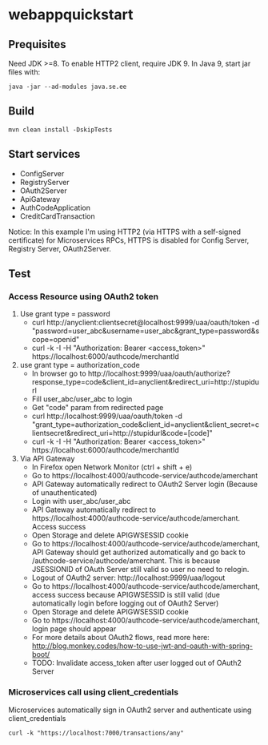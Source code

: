 # webappquickstart

## Prequisites
Need JDK >=8. To enable HTTP2 client, require JDK 9.
In Java 9, start jar files with:
```
java -jar --ad-modules java.se.ee
```


## Build 
```
mvn clean install -DskipTests
```

## Start services
* ConfigServer
* RegistryServer
* OAuth2Server
* ApiGateway
* AuthCodeApplication
* CreditCardTransaction

Notice: In this example I'm using HTTP2 (via HTTPS with a self-signed certificate) for Microservices RPCs, HTTPS is disabled for Config Server, Registry Server, OAuth2Server.

## Test
### Access Resource using OAuth2 token
1. Use grant type = password
   * curl http://anyclient:clientsecret@localhost:9999/uaa/oauth/token -d "password=user_abc&username=user_abc&grant_type=password&scope=openid"
   * curl -k -I -H "Authorization: Bearer <access_token>" https://localhost:6000/authcode/merchantId
2. use grant type = authorization_code
   * In browser go to http://localhost:9999/uaa/oauth/authorize?response_type=code&client_id=anyclient&redirect_uri=http://stupidurl
   * Fill user_abc/user_abc to login
   * Get "code" param from redirected page
   * curl http://localhost:9999/uaa/oauth/token -d "grant_type=authorization_code&client_id=anyclient&client_secret=clientsecret&redirect_uri=http://stupidurl&code=[code]"
   * curl -k -I -H "Authorization: Bearer <access_token>" https://localhost:6000/authcode/merchantId
3. Via API Gateway
   * In Firefox open Network Monitor (ctrl + shift + e)
   * Go to https://localhost:4000/authcode-service/authcode/amerchant
   * API Gateway automatically redirect to OAuth2 Server login (Because of unauthenticated)
   * Login with user_abc/user_abc
   * API Gateway automatically redirect to https://localhost:4000/authcode-service/authcode/amerchant. Access success
   * Open Storage and delete APIGWSESSID cookie
   * Go to https://localhost:4000/authcode-service/authcode/amerchant, API Gateway should get authorized automatically and go back to /authcode-service/authcode/amerchant. This is because JSESSIONID of OAuth Server still valid so user no need to relogin.
   * Logout of OAuth2 server: http://localhost:9999/uaa/logout
   * Go to https://localhost:4000/authcode-service/authcode/amerchant, access success because APIGWSESSID is still valid (due automatically login before logging out of OAuth2 Server)
   * Open Storage and delete APIGWSESSID cookie
   * Go to https://localhost:4000/authcode-service/authcode/amerchant, login page should appear
   * For more details about OAuth2 flows, read more here: http://blog.monkey.codes/how-to-use-jwt-and-oauth-with-spring-boot/
   * TODO: Invalidate access_token after user logged out of OAuth2 Server
  
### Microservices call using client_credentials
Microservices automatically sign in OAuth2 server and authenticate using client_credentials
```
curl -k "https://localhost:7000/transactions/any"
```